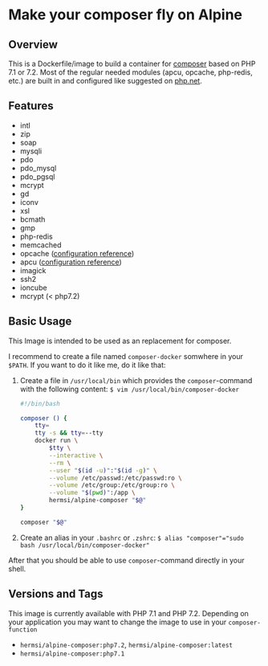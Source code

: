# Make your composer fly on Alpine

## Overview
This is a Dockerfile/image to build a container for [composer](https://getcomposer.org/) based on PHP 7.1 or 7.2.
Most of the regular needed modules (apcu, opcache, php-redis, etc.) are built in and configured like suggested on [php.net](https://secure.php.net/).<br>

## Features
* intl
* zip
* soap
* mysqli
* pdo
* pdo_mysql
* pdo_pgsql
* mcrypt
* gd
* iconv
* xsl
* bcmath
* gmp
* php-redis
* memcached
* opcache ([configuration reference](https://secure.php.net/manual/en/opcache.installation.php))
* apcu ([configuration reference](https://secure.php.net/manual/en/apcu.configuration.php))
* imagick
* ssh2
* ioncube
* mcrypt (< php7.2)

## Basic Usage
This Image is intended to be used as an replacement for composer.

I recommend to create a file named `composer-docker` somwhere in your `$PATH`.
If you want to do it like me, do it like that:
   1. Create a file in `/usr/local/bin` which provides the `composer`-command with the following content:
        `$ vim /usr/local/bin/composer-docker`
        ```bash
        #!/bin/bash

        composer () {
            tty=
            tty -s && tty=--tty
            docker run \
                $tty \
                --interactive \
                --rm \
                --user "$(id -u)":"$(id -g)" \
                --volume /etc/passwd:/etc/passwd:ro \
                --volume /etc/group:/etc/group:ro \
                --volume "$(pwd)":/app \
                hermsi/alpine-composer "$@"
        }

        composer "$@"
        ```
   2. Create an alias in your `.bashrc` or `.zshrc`:
        `$ alias "composer"="sudo bash /usr/local/bin/composer-docker"`
 
After that you should be able to use `composer`-command directly in your shell.

## Versions and Tags
This image is currently available with PHP 7.1 and PHP 7.2.
Depending on your application you may want to change the image to use in your `composer-function`
* `hermsi/alpine-composer:php7.2`, `hermsi/alpine-composer:latest`
* `hermsi/alpine-composer:php7.1`
